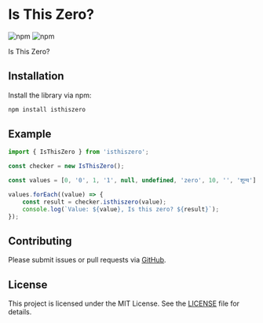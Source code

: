 # Is This Zero?

![npm](https://img.shields.io/npm/v/isthiszero) ![npm](https://img.shields.io/npm/dt/isthiszero)

Is This Zero?

## Installation

Install the library via npm:

```bash
npm install isthiszero
```

## Example
```typescript
import { IsThisZero } from 'isthiszero';

const checker = new IsThisZero();

const values = [0, '0', 1, '1', null, undefined, 'zero', 10, '', 'शून्य'];

values.forEach((value) => {
    const result = checker.isthiszero(value);
    console.log(`Value: ${value}, Is this zero? ${result}`);
});
```

## Contributing

Please submit issues or pull requests via [GitHub](https://github.com/whitespaca/isthiszero).

## License

This project is licensed under the MIT License. See the [LICENSE](LICENSE) file for details.
